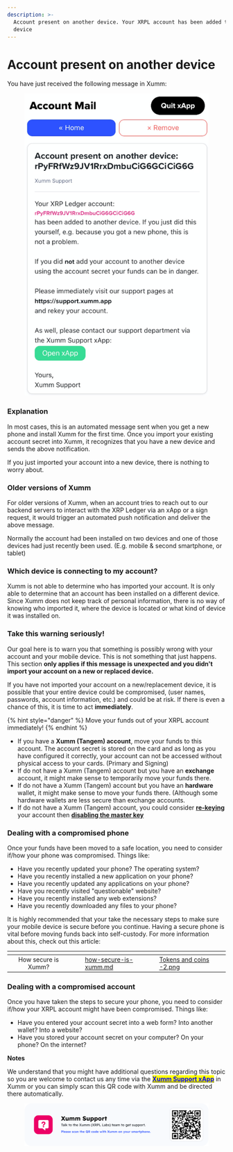 ```yaml
---
description: >-
  Account present on another device. Your XRPL account has been added to another
  device
---
```


# Account present on another device

You have just received the following message in Xumm:

<figure><img src="../../.gitbook/assets/Account Present.png" alt=""><figcaption></figcaption></figure>

### Explanation

In most cases, this is an automated message sent when you get a new phone and install Xumm for the first time. Once you import your existing account secret into Xumm, it recognizes that you have a new device and sends the above notification.

If you just imported your account into a new device, there is nothing to worry about.

### Older versions of Xumm

For older versions of Xumm, when an account tries to reach out to our backend servers to interact with the XRP Ledger via an xApp or a sign request, it would trigger an automated push notification and deliver the above message.&#x20;

Normally the account had been installed on two devices and one of those devices had just recently been used. (E.g. mobile & second smartphone, or tablet)

### Which device is connecting to my account?

Xumm is not able to determine who has imported your account. It is only able to determine that an account has been installed on a different device. Since Xumm does not keep track of personal information, there is no way of knowing who imported it, where the device is located or what kind of device it was installed on.&#x20;

### Take this warning seriously!

Our goal here is to warn you that something is possibly wrong with your account and your mobile device. This is not something that just happens. This section **only applies if this message is unexpected and you didn't import your account on a new or replaced device.**

If you have not imported your account on a new/replacement device, it is possible that your entire device could be compromised, (user names, passwords, account information, etc.) and could be at risk.  If there is even a chance of this, it is time to act **immediately**.&#x20;

{% hint style="danger" %}
Move your funds out of your XRPL account immediately!
{% endhint %}

* If you have a **Xumm (Tangem) account**, move your funds to this account. The account secret is stored on the card and as long as you have configured it correctly, your account can not be accessed without physical access to your cards. (Primary and Signing)
* If do not have a Xumm (Tangem) account but you have an **exchange** account, it might make sense to temporarily move your funds there.&#x20;
* If do not have a Xumm (Tangem) account but you have an **hardware** wallet, it might make sense to move your funds there. (Although some hardware wallets are less secure than exchange accounts.
* If do not have a Xumm (Tangem) account, you could consider [**re-keying**](../../getting-started-with-xumm/how-to-rekey-your-account.md) your account then [**disabling the master key**](../../getting-started-with-xumm/how-to-disable-the-master-key.md)

### Dealing with a compromised phone

Once your funds have been moved to a safe location, you need to consider if/how your phone was compromised. Things like:&#x20;

* Have you recently updated your phone? The operating system?
* Have you recently installed a new application on your phone?
* Have you recently updated any applications on your phone?
* Have you recently visited "questionable" website?
* Have you recently installed any web extensions?
* Have you recently downloaded any files to your phone?

It is highly recommended that your take the necessary steps to make sure your mobile device is secure before you continue. Having a secure phone is vital before moving funds back into self-custody. For more information about this, check out this article:

<table data-view="cards"><thead><tr><th align="center"></th><th data-hidden></th><th data-hidden></th><th data-hidden data-card-target data-type="content-ref"></th><th data-hidden data-card-cover data-type="files"></th></tr></thead><tbody><tr><td align="center">How secure is Xumm?</td><td></td><td></td><td><a href="how-secure-is-xumm.md">how-secure-is-xumm.md</a></td><td><a href="../../.gitbook/assets/Tokens and coins -2.png">Tokens and coins -2.png</a></td></tr></tbody></table>

&#x20;

### Dealing with a compromised account

Once you have taken the steps to secure your phone, you need to consider if/how your XRPL account might have been compromised. Things like:&#x20;

* Have you entered your account secret into a web form? Into another wallet? Into a website?
* Have you stored your account secret on your computer? On your phone? On the internet?

**Notes**

We understand that you might have additional questions regarding this topic so you are welcome to contact us any time via the [<mark style="color:blue;">**Xumm Support xApp**</mark>](https://xumm.app/detect/xapp:xumm.support?ref=helpcenter) in Xumm or you can simply scan this QR code with Xumm and be directed there automatically.

<figure><img src="../../.gitbook/assets/Support banner Xumm.png" alt=""><figcaption></figcaption></figure>
